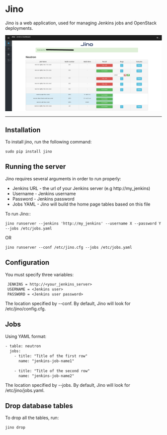 Jino
====

Jino is a web application, used for managing Jenkins jobs and OpenStack deployments.

<div align="center"><img src="./doc/jino_main_page.png" alt="Jino Main Page" width="800"></div><hr />

Installation
------------

To install jino, run the following command:

    sudo pip install jino

Running the server
------------------

Jino requires several arguments in order to run properly:

* Jenkins URL   - the url of your Jenkins server (e.g http://my_jenkins)
* Username      - Jenkins username
* Password      - Jenkins password
* Jobs YAML - Jino will build the home page tables based on this file

To run Jino::

    jino runserver --jenkins 'http://my_jenkins' --username X --password Y --jobs /etc/jobs.yaml

OR

    jino runserver --conf /etc/jino.cfg --jobs /etc/jobs.yaml


Configuration
-------------

You must specify three variables:

     JENKINS = http://<your_jenkins_server>
     USERNAME = <Jenkins user>
     PASSWORD = <Jenkins user password>

The location specified by --conf. By default, Jino will look for /etc/jino/config.cfg.


Jobs
----

Using YAML format:

    - table: neutron
      jobs:
		- title: "Title of the first row"
		  name: "jenkins-job-name1"

		- title: "Title of the second row"
		  name: "jenkins-job-name2"

The location specified by --jobs. By default, Jino will look for /etc/jino/jobs.yaml.


Drop database tables
--------------------

To drop all the tables, run:

    jino drop
